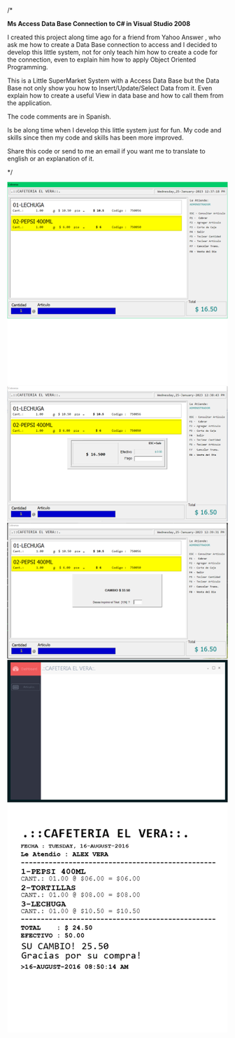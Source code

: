 /\*

<b>Ms Access Data Base Connection to C# in Visual Studio 2008 </b>

I created this project along time ago for a friend from Yahoo Answer , who ask me
how to create a Data Base connection to access and I decided to develop this little system,
not for only teach him how to create a code for the connection, even to explain him how to apply
Object Oriented Programming.

This is a Little SuperMarket System with a Access Data Base but the Data Base not only show you
how to Insert/Update/Select Data from it. Even explain how to create a useful View in data base
and how to call them from the application.

The code comments are in Spanish.

Is be along time when I develop this little system just for fun.
My code and skills since then my code and skills has been more improved.

Share this code or send to me an email if you want me to translate to english or an explanation of it.

\*/

![alt tag](Pictures/Cobranza.png)
![alt tag](Pictures/Cobranza01.png)
![alt tag](Pictures/Cobranza02.png)
![alt tag](Pictures/MainMenu.png)
![alt tag](Pictures/Tiket.png)
